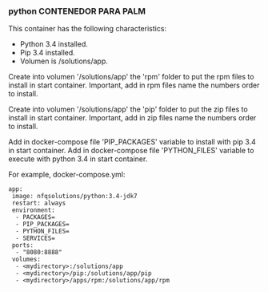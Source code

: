 ### python CONTENEDOR PARA PALM

This container has the following characteristics:

- Python 3.4 installed.
- Pip 3.4 installed.
- Volumen is /solutions/app.

Create into volumen '/solutions/app' the 'rpm' folder to put the rpm files to install in start container.
Important, add in rpm files name the numbers order to install.

Create into volumen '/solutions/app' the 'pip' folder to put the zip files to install in start container.
Important, add in zip files name the numbers order to install.

Add in docker-compose file 'PIP_PACKAGES' variable to install with pip 3.4 in start container.
Add in docker-compose file 'PYTHON_FILES' variable to execute with python 3.4 in start container.

For example, docker-compose.yml:
```
app:
 image: nfqsolutions/python:3.4-jdk7
 restart: always
 environment:
  - PACKAGES=
  - PIP_PACKAGES=
  - PYTHON_FILES=
  - SERVICES=
 ports:
  - "8080:8888"
 volumes:
  - <mydirectory>:/solutions/app
  - <mydirectory>/pip:/solutions/app/pip
  - <mydirectory>/apps/rpm:/solutions/app/rpm
 
```


